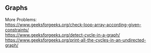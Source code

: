 ## Graphs

More Problems: <br />
<https://www.geeksforgeeks.org/check-loop-array-according-given-constraints/> <br />
<https://www.geeksforgeeks.org/detect-cycle-in-a-graph/> <br />
<https://www.geeksforgeeks.org/print-all-the-cycles-in-an-undirected-graph/> <br />
